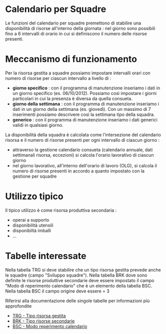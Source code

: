 # Calendario per Squadre
Le funzioni del calendario per squadre premettono di stabilire una disponibilità di risorse all'interno della giornata :  nel giorno sono possibili fino a 6 intervalli di orario in cui si definiscono il numero delle risorse presenti.

# Meccanismo di funzionamento
Per la risorsa gestita a squadre possiamo impostare intervalli orari con numero di risorse per ciascun intervallo a livello di : 
* __giorno specifico__ :  con il programma di manutenzione inseriamo i dati in un giorno specifico (es. 06/10/2012). Possiamo così impostare i giorni particolari in cui la presenza è diversa da quella consueta.
* __giorno della settimana__ :  con il programma di manutenzione inseriamo i dati in un giorno della settimana (es. giovedì). Con un massimo di 7 inserimenti possiamo descrivere così la settimana tipo della squadra.
* __generico__ :  con il programma di manutenzione inseriamo i dati generici validi in qualsiasi giorno.

La disponibilità della squadra è calcolata come l'intersezione del calendario risorsa e il numero di risorse presenti per ogni intervallo di ciascun giorno : 
* attraverso la gestione calendario consueta (calendario annuale, dati settimanali risorsa, eccezioni) si calcola l'orario lavorativo di ciascun giorno
* nel giorno lavorativo, all'interno dell'orario di lavoro (OLG), si calcola il numero di risorse presenti in accordo a quanto impostato con la gestione per squadre

# Utilizzo tipico
Il tipico utilizzo è come risorsa produttiva secondaria : 
* operai a supporto
* disponibilità utensili
* disponibiltà imballi
* ...

# Tabelle interessate
Nella tabella TRG si deve stabilire che un tipo risorsa gestita prevede anche le squadre (campo "Sviluppo squadre").
Nella tabella BRK dove sono definite le risorse produttive secondarie deve essere impostato il campo "Modo di reperimento calendario" che è un elemento della tabella BSC.
Nella tabella BSC il campo origine deve essere = 3

Riferirsi alla documentazione delle singole tabelle per informazioni più approfondite

- [TRG - Tipo risorsa gestita](Sorgenti/OG/TA/TRG)
- [BRK - Tipo risorse secondarie](Sorgenti/OG/TA/BRK)
- [BSC - Modo reperimento calendario](Sorgenti/OG/TA/BSC)
